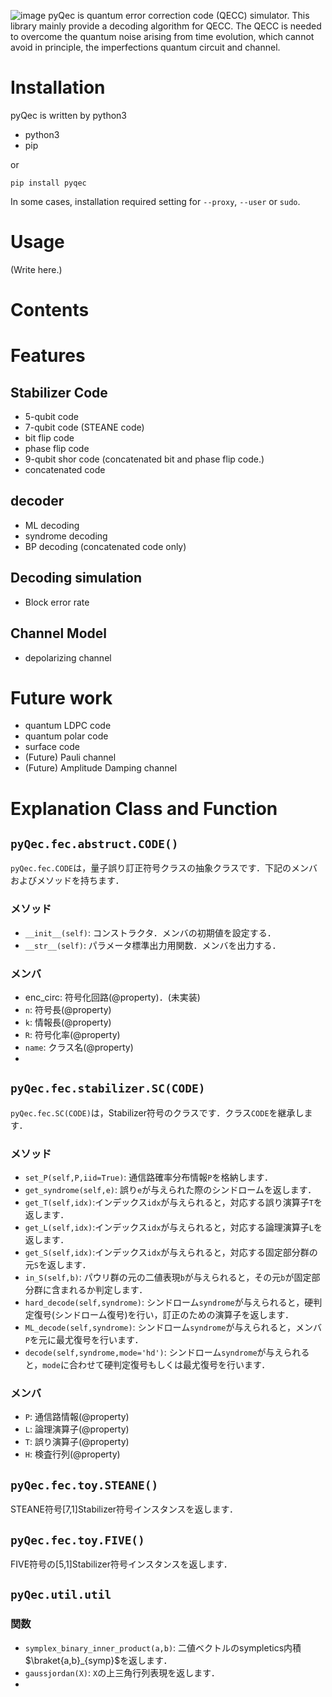 ![image](https://user-images.githubusercontent.com/72004949/147950760-7b073f0b-1efb-4d65-a8db-b347c0e115e0.png)
pyQec is quantum error correction code (QECC) simulator. This library mainly provide a decoding algorithm for QECC.
The QECC is needed to overcome the quantum noise arising from time evolution, which cannot avoid in principle, the imperfections quantum circuit and channel.   

# Installation
pyQec is written by python3
- python3
- pip

or

```
pip install pyqec
```

In some cases, installation required setting for `--proxy`, `--user` or `sudo`. 

# Usage
(Write here.)

# Contents

# Features
## Stabilizer Code
- 5-qubit code
- 7-qubit code (STEANE code)
- bit flip code
- phase flip code
- 9-qubit shor code (concatenated bit and phase flip code.)
- concatenated code

## decoder
- ML decoding
- syndrome decoding
- BP decoding (concatenated code only)

## Decoding simulation
- Block error rate

## Channel Model
- depolarizing channel

# Future work
- quantum LDPC code
- quantum polar code
- surface code
- (Future) Pauli channel
- (Future) Amplitude Damping channel

# Explanation Class and Function
## `pyQec.fec.abstruct.CODE()`
`pyQec.fec.CODE`は，量子誤り訂正符号クラスの抽象クラスです．下記のメンバおよびメソッドを持ちます．
### メソッド
- `__init__(self)`: コンストラクタ．メンバの初期値を設定する．
- `__str__(self)`: パラメータ標準出力用関数．メンバを出力する．
### メンバ
- enc_circ: 符号化回路(@property)．(未実装)
- `n`: 符号長(@property)
- `k`: 情報長(@property)
- `R`: 符号化率(@property)
- `name`: クラス名(@property)
-
## `pyQec.fec.stabilizer.SC(CODE)`
`pyQec.fec.SC(CODE)`は，Stabilizer符号のクラスです．クラス`CODE`を継承します．
### メソッド
- `set_P(self,P,iid=True)`: 通信路確率分布情報`P`を格納します．
- `get_syndrome(self,e)`: 誤り`e`が与えられた際のシンドロームを返します．
- `get_T(self,idx)`:インデックス`idx`が与えられると，対応する誤り演算子`T`を返します．
- `get_L(self,idx)`:インデックス`idx`が与えられると，対応する論理演算子`L`を返します．
- `get_S(self,idx)`:インデックス`idx`が与えられると，対応する固定部分群の元`S`を返します．
- `in_S(self,b)`: パウリ群の元の二値表現`b`が与えられると，その元`b`が固定部分群に含まれるか判定します．
- `hard_decode(self,syndrome)`: シンドローム`syndrome`が与えられると，硬判定復号(シンドローム復号)を行い，訂正のための演算子を返します．
- `ML_decode(self,syndrome)`: シンドローム`syndrome`が与えられると，メンバ`P`を元に最尤復号を行います．
- `decode(self,syndrome,mode='hd')`: シンドローム`syndrome`が与えられると，`mode`に合わせて硬判定復号もしくは最尤復号を行います．

### メンバ
- `P`: 通信路情報(@property)
- `L`: 論理演算子(@property)
- `T`: 誤り演算子(@property)
- `H`: 検査行列(@property)

## `pyQec.fec.toy.STEANE()`
STEANE符号[7,1]Stabilizer符号インスタンスを返します．

## `pyQec.fec.toy.FIVE()`
FIVE符号の[5,1]Stabilizer符号インスタンスを返します．

## `pyQec.util.util`
### 関数
- `symplex_binary_inner_product(a,b)`: 二値ベクトルのsympletics内積$\braket{a,b}_{symp}$を返します．
- `gaussjordan(X)`: `X`の上三角行列表現を返します．
-
